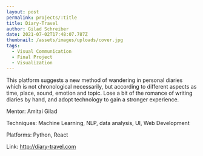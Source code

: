 ```yaml
---
layout: post
permalink: projects/:title
title: Diary-Travel
author: Gilad Schreiber
date: 2021-07-02T17:48:07.787Z
thumbnail: /assets/images/uploads/cover.jpg
tags:
  - Visual Communication
  - Final Project
  - Visualization
---
```

This platform suggests a new method of wandering in personal diaries which is not chronological necessarily, but according to different aspects as time, place, sound, emotion and topic. Lose a bit of the romance of writing diaries by hand, and adopt technology to gain a stronger experience.

Mentor: Amitai Gilad

Techniques: Machine Learning, NLP, data analysis, UI, Web Development

Platforms: Python, React

Link: <http://diary-travel.com>